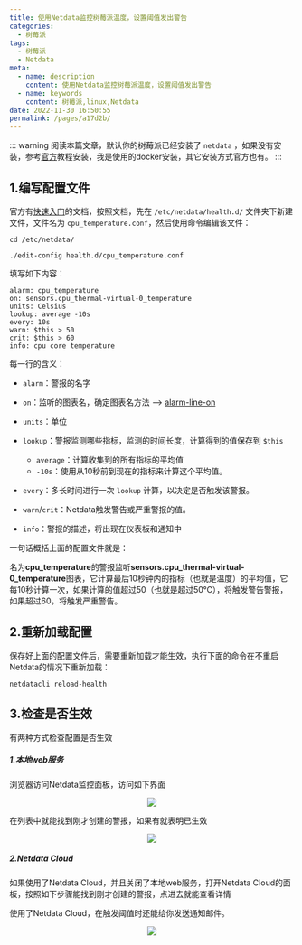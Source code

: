 ```yaml
---
title: 使用Netdata监控树莓派温度，设置阈值发出警告
categories: 
  - 树莓派
tags: 
  - 树莓派
  - Netdata
meta: 
  - name: description
    content: 使用Netdata监控树莓派温度，设置阈值发出警告
  - name: keywords
    content: 树莓派,linux,Netdata
date: 2022-11-30 16:50:55
permalink: /pages/a17d2b/
---
```




::: warning
阅读本篇文章，默认你的树莓派已经安装了 `netdata` ，如果没有安装，参考[官方](https://learn.netdata.cloud/docs/agent/packaging/docker)教程安装，我是使用的docker安装，其它安装方式官方也有。
:::

## 1.编写配置文件

官方有[快速入门](https://learn.netdata.cloud/docs/agent/health/quickstart)的文档，按照文档，先在 `/etc/netdata/health.d/` 文件夹下新建文件，文件名为 `cpu_temperature.conf`，然后使用命令编辑该文件：

```
cd /etc/netdata/

./edit-config health.d/cpu_temperature.conf
```

填写如下内容：

```
alarm: cpu_temperature
on: sensors.cpu_thermal-virtual-0_temperature
units: Celsius
lookup: average -10s
every: 10s
warn: $this > 50
crit: $this > 60
info: cpu core temperature
```

每一行的含义：

- `alarm`：警报的名字

- `on`：监听的图表名，确定图表名方法 --> [alarm-line-on](https://learn.netdata.cloud/docs/agent/health/reference#alarm-line-on)

- `units`：单位

- `lookup`：警报监测哪些指标，监测的时间长度，计算得到的值保存到 `$this`
  - `average`：计算收集到的所有指标的平均值
  - `-10s`：使用从10秒前到现在的指标来计算这个平均值。
- `every`：多长时间进行一次 `lookup` 计算，以决定是否触发该警报。
- `warn`/`crit`：Netdata触发警告或严重警报的值。
- `info`：警报的描述，将出现在仪表板和通知中

一句话概括上面的配置文件就是：

名为**cpu_temperature**的警报监听**sensors.cpu_thermal-virtual-0_temperature**图表，它计算最后10秒钟内的指标（也就是温度）的平均值，它每10秒计算一次，如果计算的值超过50（也就是超过50℃），将触发警告警报，如果超过60，将触发严重警告。

## 2.重新加载配置

保存好上面的配置文件后，需要重新加载才能生效，执行下面的命令在不重启Netdata的情况下重新加载：

```
netdatacli reload-health
```

## 3.检查是否生效

有两种方式检查配置是否生效

##### 1.本地web服务

浏览器访问Netdata监控面板，访问如下界面

<p align="center"><img src="~public/assets/page-img/2022/20221130/1.webp" style="cursor: zoom-in;"></p>

在列表中就能找到刚才创建的警报，如果有就表明已生效

<p align="center"><img src="~public/assets/page-img/2022/20221130/2.webp" style="cursor: zoom-in;"></p>

##### 2.Netdata Cloud

如果使用了Netdata Cloud，并且关闭了本地web服务，打开Netdata Cloud的面板，按照如下步骤能找到刚才创建的警报，点进去就能查看详情

使用了Netdata Cloud，在触发阈值时还能给你发送通知邮件。

<p align="center"><img src="~public/assets/page-img/2022/20221130/3.webp" style="cursor: zoom-in;"></p>